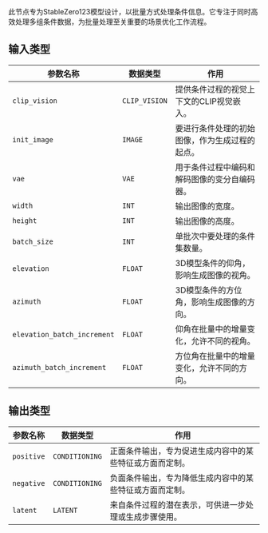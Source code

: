 此节点专为StableZero123模型设计，以批量方式处理条件信息。它专注于同时高效处理多组条件数据，为批量处理至关重要的场景优化工作流程。

## 输入类型
| 参数名称 | 数据类型 | 作用 |
| --- | --- | --- |
| `clip_vision` | `CLIP_VISION` | 提供条件过程的视觉上下文的CLIP视觉嵌入。 |
| `init_image` | `IMAGE` | 要进行条件处理的初始图像，作为生成过程的起点。 |
| `vae` | `VAE` | 用于条件过程中编码和解码图像的变分自编码器。 |
| `width` | `INT` | 输出图像的宽度。 |
| `height` | `INT` | 输出图像的高度。 |
| `batch_size` | `INT` | 单批次中要处理的条件集数量。 |
| `elevation` | `FLOAT` | 3D模型条件的仰角，影响生成图像的视角。 |
| `azimuth` | `FLOAT` | 3D模型条件的方位角，影响生成图像的方向。 |
| `elevation_batch_increment` | `FLOAT` | 仰角在批量中的增量变化，允许不同的视角。 |
| `azimuth_batch_increment` | `FLOAT` | 方位角在批量中的增量变化，允许不同的方向。 |

## 输出类型
| 参数名称 | 数据类型 | 作用 |
| --- | --- | --- |
| `positive` | `CONDITIONING` | 正面条件输出，专为促进生成内容中的某些特征或方面而定制。 |
| `negative` | `CONDITIONING` | 负面条件输出，专为降低生成内容中的某些特征或方面而定制。 |
| `latent` | `LATENT` | 来自条件过程的潜在表示，可供进一步处理或生成步骤使用。 |